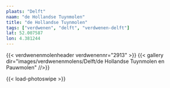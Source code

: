 ```yaml
---
plaats: "Delft"
naam: "de Hollandse Tuynmolen"
title: "de Hollandse Tuynmolen"
tags: ["verdwenen", "delft", "verdwenen-delft"]
lat: 52.007587 
lon: 4.381244
---
```

{{< verdwenenmolenheader verdwenennr="2913" >}}
{{< gallery dir="images/verdwenenmolens/Delft/de Hollandse Tuynmolen en Pauwmolen" //>}}

{{< load-photoswipe >}}